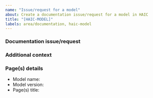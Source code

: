 ```yaml
---
name: "Issue/request for a model"
about: Create a documentation issue/request for a model in HAIC
title: "[HAIC-MODEL]"
labels: area/documentation, haic-model
---
```



### Documentation issue/request

<!-- Please provide a clear and concise description of the documentation issue/request -->

### Additional context

<!-- Please add any other context about the issue/request here (e.g., images) -->

### Page(s) details 

- Model name: 
- Model version:
- Page(s) title:

